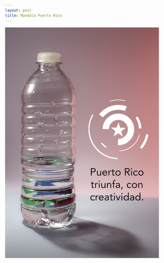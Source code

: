 ```yaml
---
layout: post
title: Mandala Puerto Rico
---
```


![Una botella y una mandala celebrando la creatividad del pueblo de Puerto Rico](/images/botella_pr.JPG)
